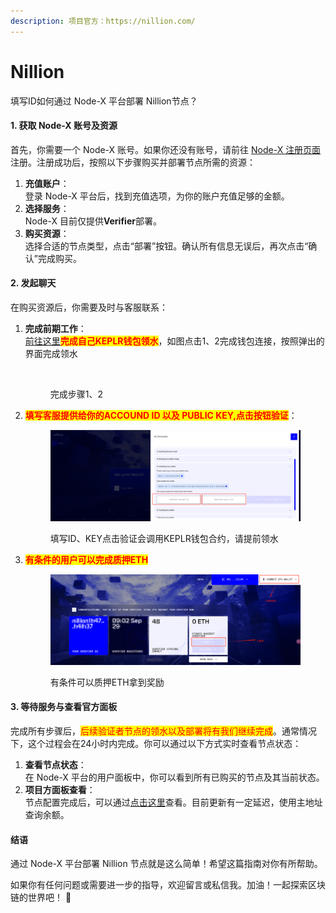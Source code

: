 ```yaml
---
description: 项目官方：https://nillion.com/
---
```


# Nillion

填写ID如何通过 Node-X 平台部署 Nillion节点？

#### 1. 获取 Node-X 账号及资源

首先，你需要一个 Node-X 账号。如果你还没有账号，请前往 [Node-X 注册页面](https://node-x.xyz) 注册。注册成功后，按照以下步骤购买并部署节点所需的资源：

1. **充值账户**：\
   登录 Node-X 平台后，找到充值选项，为你的账户充值足够的金额。
2. **选择服务**：\
   Node-X 目前仅提供**Verifier**部署。
3. **购买资源**：\
   选择合适的节点类型，点击“部署”按钮。确认所有信息无误后，再次点击“确认”完成购买。

#### 2. 发起聊天

在购买资源后，你需要及时与客服联系：

1.  **完成前期工作**：\
    [前往这里](https://verifier.nillion.com/verifier)<mark style="color:red;">**完成自己KEPLR钱包领水**</mark>，如图点击1、2完成钱包连接，按照弹出的界面完成领水

    <figure><img src="../../.gitbook/assets/image (11).png" alt=""><figcaption><p>完成步骤1、2</p></figcaption></figure>
2.  <mark style="color:red;">**填写客服提供给你的ACCOUND ID 以及 PUBLIC KEY,点击按钮验证**</mark>：

    <figure><img src="../../.gitbook/assets/image (4).png" alt=""><figcaption><p>填写ID、KEY点击验证会调用KEPLR钱包合约，请提前领水</p></figcaption></figure>
3.  <mark style="color:red;">**有条件的用户可以完成质押ETH**</mark>

    <figure><img src="../../.gitbook/assets/4acb3dfea5dd33c6f9d00fcdd17b4df.png" alt=""><figcaption><p>有条件可以质押ETH拿到奖励</p></figcaption></figure>



#### 3. 等待服务与查看官方面板

完成所有步骤后，<mark style="color:red;">后续验证者节点的领水以及部署将有我们继续完成</mark>。通常情况下，这个过程会在24小时内完成。你可以通过以下方式实时查看节点状态：

1. **查看节点状态**：\
   在 Node-X 平台的用户面板中，你可以看到所有已购买的节点及其当前状态。
2. **项目方面板查看**：\
   节点配置完成后，可以通过[点击这里](https://verifier.nillion.com/verifier)查看。目前更新有一定延迟，使用主地址查询余额。

#### 结语

通过 Node-X 平台部署 Nillion 节点就是这么简单！希望这篇指南对你有所帮助。

如果你有任何问题或需要进一步的指导，欢迎留言或私信我。加油！一起探索区块链的世界吧！ 🚀
